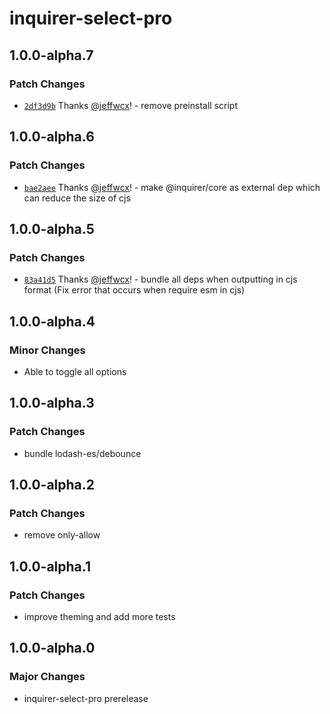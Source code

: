 # inquirer-select-pro

## 1.0.0-alpha.7

### Patch Changes

- [`2df3d9b`](https://github.com/jeffwcx/inquirer-select-pro/commit/2df3d9b5aa9421e37f3165a23fc0dde7f0204c0f) Thanks [@jeffwcx](https://github.com/jeffwcx)! - remove preinstall script

## 1.0.0-alpha.6

### Patch Changes

- [`bae2aee`](https://github.com/jeffwcx/inquirer-select-pro/commit/bae2aeeff7784435d8e9dac46b959fe68907e767) Thanks [@jeffwcx](https://github.com/jeffwcx)! - make @inquirer/core as external dep which can reduce the size of cjs

## 1.0.0-alpha.5

### Patch Changes

- [`83a41d5`](https://github.com/jeffwcx/inquirer-select-pro/commit/83a41d58869f38b5a6c083c666beb5d1ef8ae698) Thanks [@jeffwcx](https://github.com/jeffwcx)! - bundle all deps when outputting in cjs format (Fix error that occurs when require esm in cjs)

## 1.0.0-alpha.4

### Minor Changes

- Able to toggle all options

## 1.0.0-alpha.3

### Patch Changes

- bundle lodash-es/debounce

## 1.0.0-alpha.2

### Patch Changes

- remove only-allow

## 1.0.0-alpha.1

### Patch Changes

- improve theming and add more tests

## 1.0.0-alpha.0

### Major Changes

- inquirer-select-pro prerelease

